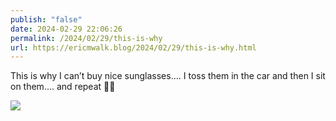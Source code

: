 ```yaml
---
publish: "false"
date: 2024-02-29 22:06:26
permalink: /2024/02/29/this-is-why
url: https://ericmwalk.blog/2024/02/29/this-is-why.html
---
```


This is why I can’t buy nice sunglasses…. I toss them in the car and then I sit on them…. and repeat 🤦‍♂️

![](https://ericmwalk.blog/uploads/2024/img-8050.jpeg)